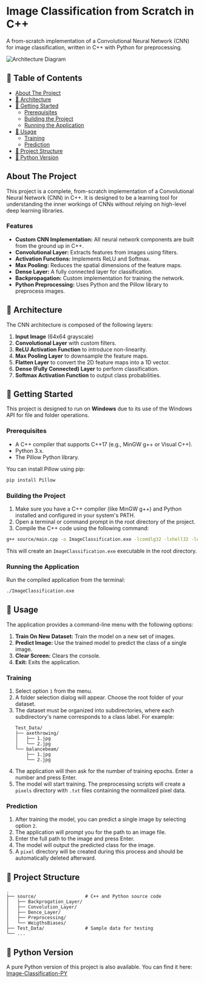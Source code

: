 # Image Classification from Scratch in C++

A from-scratch implementation of a Convolutional Neural Network (CNN) for image classification, written in C++ with Python for preprocessing.

![Architecture Diagram](https://github.com/user-attachments/assets/5eec279a-eaca-455c-a056-3fca3d46483e)

## 📜 Table of Contents

- [About The Project](#about-the-project)
- [🤖 Architecture](#architecture)
- [🚀 Getting Started](#getting-started)
  - [Prerequisites](#prerequisites)
  - [Building the Project](#building-the-project)
  - [Running the Application](#running-the-application)
- [🔧 Usage](#usage)
  - [Training](#training)
  - [Prediction](#prediction)
- [📁 Project Structure](#project-structure)
- [🐍 Python Version](#python-version)

## About The Project

This project is a complete, from-scratch implementation of a Convolutional Neural Network (CNN) in C++. It is designed to be a learning tool for understanding the inner workings of CNNs without relying on high-level deep learning libraries.

### Features

- **Custom CNN Implementation:** All neural network components are built from the ground up in C++.
- **Convolutional Layer:** Extracts features from images using filters.
- **Activation Functions:** Implements ReLU and Softmax.
- **Max Pooling:** Reduces the spatial dimensions of the feature maps.
- **Dense Layer:** A fully connected layer for classification.
- **Backpropagation:** Custom implementation for training the network.
- **Python Preprocessing:** Uses Python and the Pillow library to preprocess images.

## 🤖 Architecture

The CNN architecture is composed of the following layers:

1.  **Input Image** (64x64 grayscale)
2.  **Convolutional Layer** with custom filters.
3.  **ReLU Activation Function** to introduce non-linearity.
4.  **Max Pooling Layer** to downsample the feature maps.
5.  **Flatten Layer** to convert the 2D feature maps into a 1D vector.
6.  **Dense (Fully Connected) Layer** to perform classification.
7.  **Softmax Activation Function** to output class probabilities.

## 🚀 Getting Started

This project is designed to run on **Windows** due to its use of the Windows API for file and folder operations.

### Prerequisites

- A C++ compiler that supports C++17 (e.g., MinGW g++ or Visual C++).
- Python 3.x.
- The Pillow Python library.

You can install Pillow using pip:
```bash
pip install Pillow
```

### Building the Project

1.  Make sure you have a C++ compiler (like MinGW g++) and Python installed and configured in your system's PATH.
2.  Open a terminal or command prompt in the root directory of the project.
3.  Compile the C++ code using the following command:

```bash
g++ source/main.cpp -o ImageClassification.exe -lcomdlg32 -lshell32 -lole32 -static-libgcc -static-libstdc++ -std=c++17
```
This will create an `ImageClassification.exe` executable in the root directory.

### Running the Application

Run the compiled application from the terminal:

```bash
./ImageClassification.exe
```

## 🔧 Usage

The application provides a command-line menu with the following options:

1.  **Train On New Dataset:** Train the model on a new set of images.
2.  **Predict Image:** Use the trained model to predict the class of a single image.
3.  **Clear Screen:** Clears the console.
4.  **Exit:** Exits the application.

### Training

1.  Select option `1` from the menu.
2.  A folder selection dialog will appear. Choose the root folder of your dataset.
3.  The dataset must be organized into subdirectories, where each subdirectory's name corresponds to a class label. For example:
    ```
    Test_Data/
    ├── axethrowing/
    │   ├── 1.jpg
    │   └── 2.jpg
    └── balancebeam/
        ├── 1.jpg
        └── 2.jpg
    ```
4.  The application will then ask for the number of training epochs. Enter a number and press Enter.
5.  The model will start training. The preprocessing scripts will create a `pixels` directory with `.txt` files containing the normalized pixel data.

### Prediction

1.  After training the model, you can predict a single image by selecting option `2`.
2.  The application will prompt you for the path to an image file.
3.  Enter the full path to the image and press Enter.
4.  The model will output the predicted class for the image.
5.  A `pixel` directory will be created during this process and should be automatically deleted afterward.

## 📁 Project Structure

```
.
├── source/                  # C++ and Python source code
│   ├── Backprogation_Layer/
│   ├── Convolution_Layer/
│   ├── Dence_Layer/
│   ├── Preprocessing/
│   └── WeigthsBiases/
├── Test_Data/               # Sample data for testing
└── ...
```

## 🐍 Python Version

A pure Python version of this project is also available. You can find it here:
[Image-Classification-PY](https://github.com/AlwaysDhruv/Image-Classification-PY)

